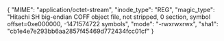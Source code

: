 {
  "MIME": "application/octet-stream",
  "inode_type": "REG",
  "magic_type": "Hitachi SH big-endian COFF object file, not stripped, 0 section, symbol offset=0xe000000, -1471574722 symbols",
  "mode": "-rwxrwxrwx",
  "sha1": "cb1e4e7e293bb6aa2857f45469d772434fcc01cf"
}